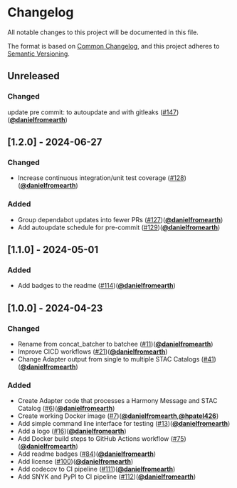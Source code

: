# Changelog
All notable changes to this project will be documented in this file.

The format is based on [Common Changelog](https://common-changelog.org/),
and this project adheres to [Semantic Versioning](https://semver.org/spec/v2.0.0.html).

## Unreleased

### Changed

update pre commit: to autoupdate and with gitleaks ([#147](https://github.com/nasa/batchee/pull/147))([**@danielfromearth**](https://github.com/danielfromearth))

## [1.2.0] - 2024-06-27

### Changed

- Increase continuous integration/unit test coverage ([#128](https://github.com/nasa/batchee/issues/128))([**@danielfromearth**](https://github.com/danielfromearth))

### Added

- Group dependabot updates into fewer PRs ([#127](https://github.com/nasa/batchee/issues/127))([**@danielfromearth**](https://github.com/danielfromearth))
- Add autoupdate schedule for pre-commit ([#129](https://github.com/nasa/batchee/issues/129))([**@danielfromearth**](https://github.com/danielfromearth))

## [1.1.0] - 2024-05-01

### Added

- Add badges to the readme ([#114](https://github.com/nasa/batchee/issues/114))([**@danielfromearth**](https://github.com/danielfromearth))

## [1.0.0] - 2024-04-23

### Changed

- Rename from concat_batcher to batchee ([#11](https://github.com/nasa/batchee/issues/11))([**@danielfromearth**](https://github.com/danielfromearth))
- Improve CICD workflows ([#21](https://github.com/nasa/batchee/issues/21))([**@danielfromearth**](https://github.com/danielfromearth))
- Change Adapter output from single to multiple STAC Catalogs ([#41](https://github.com/nasa/batchee/issues/41))([**@danielfromearth**](https://github.com/danielfromearth))

### Added

- Create Adapter code that processes a Harmony Message and STAC Catalog ([#6](https://github.com/nasa/batchee/issues/6))([**@danielfromearth**](https://github.com/danielfromearth))
- Create working Docker image ([#7](https://github.com/nasa/batchee/issues/7))([**@danielfromearth**](https://github.com/danielfromearth),[**@hpatel426**](https://github.com/hpatel426))
- Add simple command line interface for testing ([#13](https://github.com/nasa/batchee/issues/13))([**@danielfromearth**](https://github.com/danielfromearth))
- Add a logo ([#16](https://github.com/nasa/batchee/issues/16))([**@danielfromearth**](https://github.com/danielfromearth))
- Add Docker build steps to GitHub Actions workflow ([#75](https://github.com/nasa/batchee/pull/75))([**@danielfromearth**](https://github.com/danielfromearth))
- Add readme badges ([#84](https://github.com/nasa/batchee/pull/84))([**@danielfromearth**](https://github.com/danielfromearth))
- Add license ([#100](https://github.com/nasa/batchee/pull/100))([**@danielfromearth**](https://github.com/danielfromearth))
- Add codecov to CI pipeline ([#111](https://github.com/nasa/batchee/pull/111))([**@danielfromearth**](https://github.com/danielfromearth))
- Add SNYK and PyPI to CI pipeline ([#112](https://github.com/nasa/batchee/pull/111))([**@danielfromearth**](https://github.com/danielfromearth))
